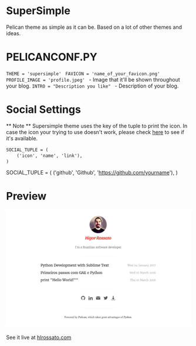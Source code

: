 # SuperSimple

Pelican theme as simple as it can be. Based on a lot of other themes and ideas.

# PELICANCONF.PY

`THEME = 'supersimple' `
`FAVICON = 'name_of_your_favicon.png' `
`PROFILE_IMAGE = 'profile.jpeg' ` - Image that it'll be shown throughout your blog.
`INTRO = "Description you like" ` - Description of your blog.

# Social Settings

** Note **
Supersimple theme uses the key of the tuple to print the icon. In case the icon
your trying to use doesn't work, please check [here](https://iconmonstr.com/iconicfont) to see if it's available.

```
SOCIAL_TUPLE = (
    ('icon', 'name', 'link'), 
)
```

SOCIAL_TUPLE = (
    ('github', 'Github', 'https://github.com/yourname'), 
)


# Preview
![Screen Shot](screenshot.png)

See it live at [hlrossato.com](http://www.hlrossato.com)
